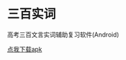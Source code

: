 # 三百实词

高考三百文言实词辅助复习软件(Android)

[点我下载apk](https://raw.githubusercontent.com/zyayoung/300words/b65d695dc557b77c25db79c85864219136b2a6ba/app/app-release.apk)
